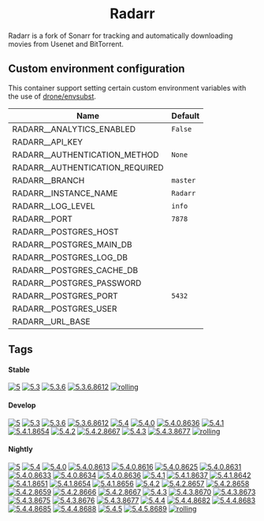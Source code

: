 <!---
NOTE: AUTO-GENERATED FILE
to edit this file, instead edit its template at: ./github/scripts/templates/container/README.md.j2
-->
<div align="center">

# Radarr

</div>

Radarr is a fork of Sonarr for tracking and automatically downloading movies from Usenet and BitTorrent.

## Custom environment configuration

This container support setting certain custom environment variables with the use of [drone/envsubst](https://github.com/drone/envsubst).

| Name                            | Default  |
|---------------------------------|----------|
| RADARR__ANALYTICS_ENABLED       | `False`  |
| RADARR__API_KEY                 |          |
| RADARR__AUTHENTICATION_METHOD   | `None`   |
| RADARR__AUTHENTICATION_REQUIRED |          |
| RADARR__BRANCH                  | `master` |
| RADARR__INSTANCE_NAME           | `Radarr` |
| RADARR__LOG_LEVEL               | `info`   |
| RADARR__PORT                    | `7878`   |
| RADARR__POSTGRES_HOST           |          |
| RADARR__POSTGRES_MAIN_DB        |          |
| RADARR__POSTGRES_LOG_DB         |          |
| RADARR__POSTGRES_CACHE_DB       |          |
| RADARR__POSTGRES_PASSWORD       |          |
| RADARR__POSTGRES_PORT           | `5432`   |
| RADARR__POSTGRES_USER           |          |
| RADARR__URL_BASE                |          |

## Tags

#### Stable



[![5](https://img.shields.io/badge/5-blue?style=flat-square)](https://github.com/kflix-tv/containers/pkgs/container/radarr/186050012?tag=5)
 [![5.3](https://img.shields.io/badge/5.3-blue?style=flat-square)](https://github.com/kflix-tv/containers/pkgs/container/radarr/186050012?tag=5.3)
 [![5.3.6](https://img.shields.io/badge/5.3.6-blue?style=flat-square)](https://github.com/kflix-tv/containers/pkgs/container/radarr/186050012?tag=5.3.6)
 [![5.3.6.8612](https://img.shields.io/badge/5.3.6.8612-blue?style=flat-square)](https://github.com/kflix-tv/containers/pkgs/container/radarr/186050012?tag=5.3.6.8612)
 [![rolling](https://img.shields.io/badge/rolling-green?style=flat-square)](https://github.com/kflix-tv/containers/pkgs/container/radarr/186050012?tag=rolling)

#### Develop



 [![5](https://img.shields.io/badge/5-blue?style=flat-square)](https://github.com/kflix-tv/containers/pkgs/container/radarr-develop/192003329?tag=5)
 [![5.3](https://img.shields.io/badge/5.3-blue?style=flat-square)](https://github.com/kflix-tv/containers/pkgs/container/radarr-develop/183231234?tag=5.3)
 [![5.3.6](https://img.shields.io/badge/5.3.6-blue?style=flat-square)](https://github.com/kflix-tv/containers/pkgs/container/radarr-develop/183231234?tag=5.3.6)
 [![5.3.6.8612](https://img.shields.io/badge/5.3.6.8612-blue?style=flat-square)](https://github.com/kflix-tv/containers/pkgs/container/radarr-develop/183231234?tag=5.3.6.8612)
 [![5.4](https://img.shields.io/badge/5.4-blue?style=flat-square)](https://github.com/kflix-tv/containers/pkgs/container/radarr-develop/192003329?tag=5.4)
 [![5.4.0](https://img.shields.io/badge/5.4.0-blue?style=flat-square)](https://github.com/kflix-tv/containers/pkgs/container/radarr-develop/186050021?tag=5.4.0)
 [![5.4.0.8636](https://img.shields.io/badge/5.4.0.8636-blue?style=flat-square)](https://github.com/kflix-tv/containers/pkgs/container/radarr-develop/186050021?tag=5.4.0.8636)
 [![5.4.1](https://img.shields.io/badge/5.4.1-blue?style=flat-square)](https://github.com/kflix-tv/containers/pkgs/container/radarr-develop/186081764?tag=5.4.1)
 [![5.4.1.8654](https://img.shields.io/badge/5.4.1.8654-blue?style=flat-square)](https://github.com/kflix-tv/containers/pkgs/container/radarr-develop/186081764?tag=5.4.1.8654)
 [![5.4.2](https://img.shields.io/badge/5.4.2-blue?style=flat-square)](https://github.com/kflix-tv/containers/pkgs/container/radarr-develop/191950540?tag=5.4.2)
 [![5.4.2.8667](https://img.shields.io/badge/5.4.2.8667-blue?style=flat-square)](https://github.com/kflix-tv/containers/pkgs/container/radarr-develop/191950540?tag=5.4.2.8667)
 [![5.4.3](https://img.shields.io/badge/5.4.3-blue?style=flat-square)](https://github.com/kflix-tv/containers/pkgs/container/radarr-develop/192003329?tag=5.4.3)
 [![5.4.3.8677](https://img.shields.io/badge/5.4.3.8677-blue?style=flat-square)](https://github.com/kflix-tv/containers/pkgs/container/radarr-develop/192003329?tag=5.4.3.8677)
 [![rolling](https://img.shields.io/badge/rolling-green?style=flat-square)](https://github.com/kflix-tv/containers/pkgs/container/radarr-develop/192003329?tag=rolling)

#### Nightly



 [![5](https://img.shields.io/badge/5-blue?style=flat-square)](https://github.com/kflix-tv/containers/pkgs/container/radarr-nightly/195061006?tag=5)
 [![5.4](https://img.shields.io/badge/5.4-blue?style=flat-square)](https://github.com/kflix-tv/containers/pkgs/container/radarr-nightly/195061006?tag=5.4)
 [![5.4.0](https://img.shields.io/badge/5.4.0-blue?style=flat-square)](https://github.com/kflix-tv/containers/pkgs/container/radarr-nightly/183231232?tag=5.4.0)
 [![5.4.0.8613](https://img.shields.io/badge/5.4.0.8613-blue?style=flat-square)](https://github.com/kflix-tv/containers/pkgs/container/radarr-nightly/180440952?tag=5.4.0.8613)
 [![5.4.0.8616](https://img.shields.io/badge/5.4.0.8616-blue?style=flat-square)](https://github.com/kflix-tv/containers/pkgs/container/radarr-nightly/180875882?tag=5.4.0.8616)
 [![5.4.0.8625](https://img.shields.io/badge/5.4.0.8625-blue?style=flat-square)](https://github.com/kflix-tv/containers/pkgs/container/radarr-nightly/181779078?tag=5.4.0.8625)
 [![5.4.0.8631](https://img.shields.io/badge/5.4.0.8631-blue?style=flat-square)](https://github.com/kflix-tv/containers/pkgs/container/radarr-nightly/181882614?tag=5.4.0.8631)
 [![5.4.0.8633](https://img.shields.io/badge/5.4.0.8633-blue?style=flat-square)](https://github.com/kflix-tv/containers/pkgs/container/radarr-nightly/181988952?tag=5.4.0.8633)
 [![5.4.0.8634](https://img.shields.io/badge/5.4.0.8634-blue?style=flat-square)](https://github.com/kflix-tv/containers/pkgs/container/radarr-nightly/182562993?tag=5.4.0.8634)
 [![5.4.0.8636](https://img.shields.io/badge/5.4.0.8636-blue?style=flat-square)](https://github.com/kflix-tv/containers/pkgs/container/radarr-nightly/183231232?tag=5.4.0.8636)
 [![5.4.1](https://img.shields.io/badge/5.4.1-blue?style=flat-square)](https://github.com/kflix-tv/containers/pkgs/container/radarr-nightly/186081765?tag=5.4.1)
 [![5.4.1.8637](https://img.shields.io/badge/5.4.1.8637-blue?style=flat-square)](https://github.com/kflix-tv/containers/pkgs/container/radarr-nightly/183863527?tag=5.4.1.8637)
 [![5.4.1.8642](https://img.shields.io/badge/5.4.1.8642-blue?style=flat-square)](https://github.com/kflix-tv/containers/pkgs/container/radarr-nightly/184870200?tag=5.4.1.8642)
 [![5.4.1.8651](https://img.shields.io/badge/5.4.1.8651-blue?style=flat-square)](https://github.com/kflix-tv/containers/pkgs/container/radarr-nightly/185973228?tag=5.4.1.8651)
 [![5.4.1.8654](https://img.shields.io/badge/5.4.1.8654-blue?style=flat-square)](https://github.com/kflix-tv/containers/pkgs/container/radarr-nightly/186050031?tag=5.4.1.8654)
 [![5.4.1.8656](https://img.shields.io/badge/5.4.1.8656-blue?style=flat-square)](https://github.com/kflix-tv/containers/pkgs/container/radarr-nightly/186081765?tag=5.4.1.8656)
 [![5.4.2](https://img.shields.io/badge/5.4.2-blue?style=flat-square)](https://github.com/kflix-tv/containers/pkgs/container/radarr-nightly/188542026?tag=5.4.2)
 [![5.4.2.8657](https://img.shields.io/badge/5.4.2.8657-blue?style=flat-square)](https://github.com/kflix-tv/containers/pkgs/container/radarr-nightly/186088117?tag=5.4.2.8657)
 [![5.4.2.8658](https://img.shields.io/badge/5.4.2.8658-blue?style=flat-square)](https://github.com/kflix-tv/containers/pkgs/container/radarr-nightly/186095528?tag=5.4.2.8658)
 [![5.4.2.8659](https://img.shields.io/badge/5.4.2.8659-blue?style=flat-square)](https://github.com/kflix-tv/containers/pkgs/container/radarr-nightly/186205107?tag=5.4.2.8659)
 [![5.4.2.8666](https://img.shields.io/badge/5.4.2.8666-blue?style=flat-square)](https://github.com/kflix-tv/containers/pkgs/container/radarr-nightly/188468297?tag=5.4.2.8666)
 [![5.4.2.8667](https://img.shields.io/badge/5.4.2.8667-blue?style=flat-square)](https://github.com/kflix-tv/containers/pkgs/container/radarr-nightly/188542026?tag=5.4.2.8667)
 [![5.4.3](https://img.shields.io/badge/5.4.3-blue?style=flat-square)](https://github.com/kflix-tv/containers/pkgs/container/radarr-nightly/191057531?tag=5.4.3)
 [![5.4.3.8670](https://img.shields.io/badge/5.4.3.8670-blue?style=flat-square)](https://github.com/kflix-tv/containers/pkgs/container/radarr-nightly/189081215?tag=5.4.3.8670)
 [![5.4.3.8673](https://img.shields.io/badge/5.4.3.8673-blue?style=flat-square)](https://github.com/kflix-tv/containers/pkgs/container/radarr-nightly/190150524?tag=5.4.3.8673)
 [![5.4.3.8675](https://img.shields.io/badge/5.4.3.8675-blue?style=flat-square)](https://github.com/kflix-tv/containers/pkgs/container/radarr-nightly/190793813?tag=5.4.3.8675)
 [![5.4.3.8676](https://img.shields.io/badge/5.4.3.8676-blue?style=flat-square)](https://github.com/kflix-tv/containers/pkgs/container/radarr-nightly/191018820?tag=5.4.3.8676)
 [![5.4.3.8677](https://img.shields.io/badge/5.4.3.8677-blue?style=flat-square)](https://github.com/kflix-tv/containers/pkgs/container/radarr-nightly/191057531?tag=5.4.3.8677)
 [![5.4.4](https://img.shields.io/badge/5.4.4-blue?style=flat-square)](https://github.com/kflix-tv/containers/pkgs/container/radarr-nightly/194508457?tag=5.4.4)
 [![5.4.4.8682](https://img.shields.io/badge/5.4.4.8682-blue?style=flat-square)](https://github.com/kflix-tv/containers/pkgs/container/radarr-nightly/192010171?tag=5.4.4.8682)
 [![5.4.4.8683](https://img.shields.io/badge/5.4.4.8683-blue?style=flat-square)](https://github.com/kflix-tv/containers/pkgs/container/radarr-nightly/192026959?tag=5.4.4.8683)
 [![5.4.4.8685](https://img.shields.io/badge/5.4.4.8685-blue?style=flat-square)](https://github.com/kflix-tv/containers/pkgs/container/radarr-nightly/194200083?tag=5.4.4.8685)
 [![5.4.4.8688](https://img.shields.io/badge/5.4.4.8688-blue?style=flat-square)](https://github.com/kflix-tv/containers/pkgs/container/radarr-nightly/194508457?tag=5.4.4.8688)
 [![5.4.5](https://img.shields.io/badge/5.4.5-blue?style=flat-square)](https://github.com/kflix-tv/containers/pkgs/container/radarr-nightly/195061006?tag=5.4.5)
 [![5.4.5.8689](https://img.shields.io/badge/5.4.5.8689-blue?style=flat-square)](https://github.com/kflix-tv/containers/pkgs/container/radarr-nightly/195061006?tag=5.4.5.8689)
 [![rolling](https://img.shields.io/badge/rolling-green?style=flat-square)](https://github.com/kflix-tv/containers/pkgs/container/radarr-nightly/195061006?tag=rolling)
